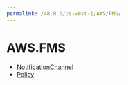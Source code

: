 ```yaml
---
permalink: /48.0.0/us-west-1/AWS/FMS/
---
```


# AWS.FMS



* [NotificationChannel](NotificationChannel.md)
* [Policy](Policy.md)